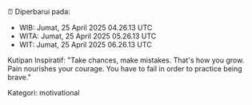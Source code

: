 ⏰ Diperbarui pada:
- WIB: Jumat, 25 April 2025 04.26.13 UTC
- WITA: Jumat, 25 April 2025 05.26.13 UTC
- WIT: Jumat, 25 April 2025 06.26.13 UTC

Kutipan Inspiratif:
"Take chances, make mistakes. That's how you grow. Pain nourishes your courage. You have to fail in order to practice being brave."


Kategori: motivational

